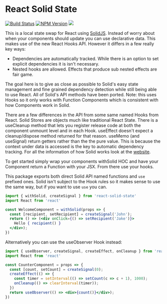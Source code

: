 # React Solid State

[![Build Status](https://github.com/solidjs/react-solid-states/workflows/React%20Solid%20State%20CI/badge.svg)](https://github.com/solidjs/react-solid-state/actions/workflows/main-ci.yml)
[![NPM Version](https://img.shields.io/npm/v/react-solid-state.svg?style=flat)](https://www.npmjs.com/package/react-solid-state)
![](https://img.shields.io/librariesio/release/npm/react-solid-state)

This is a local state swap for React using [SolidJS](https://github.com/solidjs/solid). Instead of worry about when your components should update you can use declarative data. This makes use of the new React Hooks API. However it differs in a few really key ways:
- Dependencies are automatically tracked. While there is an option to set explicit dependencies it is isn't necessary.
- Nested hooks are allowed. Effects that produce sub nested effects are fair game.

The goal here is to give as close as possible to Solid's easy state management and fine grained dependency detection while still being able to use React. All of Solid's API methods have been ported. Note: this uses Hooks so it only works with Function Components which is consistent with how Components work in Solid.

There are a few differences in the API from some same named Hooks from React. Solid Stores are objects much like traditional React State. There is a useCleanup method that lets you register release code at both the component unmount level and in each Hook. useEffect doesn't expect a cleanup/dispose method returned for that reason. useMemo (and useSignal) return getters rather than the the pure value. This is because the context under data is accessed is the key to automatic dependency tracking. For all the information of how Solid works look at the [website](https://solidjs.com).

To get started simply wrap your components withSolid HOC and have your Component return a Function with your JSX. From there use your hooks.

This package exports both direct Solid API named functions and `use` prefixed ones. Solid isn't subject to the Hook rules so it makes sense to use the same way, but if you want to use `use` you can.

```jsx
import { withSolid, createSignal } from 'react-solid-state'
import React from 'react'

const WelcomeComponent = withSolid(props => {
  const [recipient, setRecipient] = createSignal('John');
  return () => (<div onClick={() => setRecipient('Jake')}>
    Hello { recipient() }
  </div>);
})
```
Alternatively you can use the useObserver Hook instead:

```jsx
import { useObserver, createSignal, createEffect, onCleanup } from 'react-solid-state'
import React from 'react'

const CounterComponent = props => {
  const [count, setCount] = createSignal(0);
  createEffect(() => {
    const timer = setInterval(() => setCount(c => c + 1), 1000);
    onCleanup(() => clearInterval(timer));
  })
  return useObserver(() => <div>{count()}</div>);
})
```
